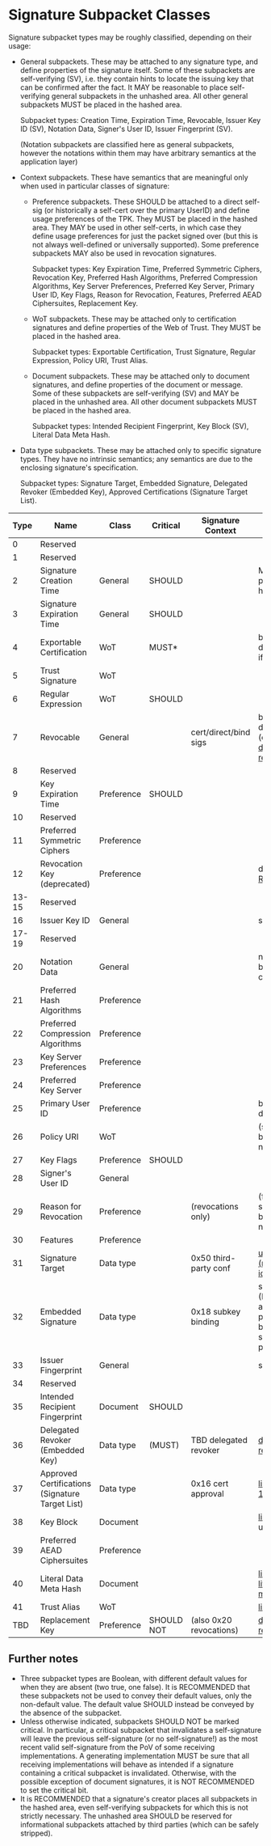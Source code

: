 # Signature Subpacket Classes

Signature subpacket types may be roughly classified, depending on their usage:

* General subpackets.
	These may be attached to any signature type, and define properties of the signature itself.
	Some of these subpackets are self-verifying (SV), i.e. they contain hints to locate the issuing key that can be confirmed after the fact.
	It MAY be reasonable to place self-verifying general subpackets in the unhashed area.
	All other general subpackets MUST be placed in the hashed area.
	
	Subpacket types: Creation Time, Expiration Time, Revocable, Issuer Key ID (SV), Notation Data, Signer's User ID, Issuer Fingerprint (SV).
	
	(Notation subpackets are classified here as general subpackets, however the notations within them may have arbitrary semantics at the application layer)

* Context subpackets.
	These have semantics that are meaningful only when used in particular classes of signature:

	* Preference subpackets.
		These SHOULD be attached to a direct self-sig (or historically a self-cert over the primary UserID) and define usage preferences of the TPK.
		They MUST be placed in the hashed area.
		They MAY be used in other self-certs, in which case they define usage preferences for just the packet signed over (but this is not always well-defined or universally supported).
		Some preference subpackets MAY also be used in revocation signatures.
		
		Subpacket types: Key Expiration Time, Preferred Symmetric Ciphers, Revocation Key, Preferred Hash Algorithms, Preferred Compression Algorithms,
		Key Server Preferences, Preferred Key Server, Primary User ID, Key Flags, Reason for Revocation, Features, Preferred AEAD Ciphersuites, Replacement Key.

	* WoT subpackets.
		These may be attached only to certification signatures and define properties of the Web of Trust.
		They MUST be placed in the hashed area.
		
		Subpacket types: Exportable Certification, Trust Signature, Regular Expression, Policy URI, Trust Alias.
	
	* Document subpackets.
		These may be attached only to document signatures, and define properties of the document or message.
		Some of these subpackets are self-verifying (SV) and MAY be placed in the unhashed area.
		All other document subpackets MUST be placed in the hashed area.
		
		Subpacket types: Intended Recipient Fingerprint, Key Block (SV), Literal Data Meta Hash.
	
* Data type subpackets.
	These may be attached only to specific signature types.
	They have no intrinsic semantics; any semantics are due to the enclosing signature's specification.
	
	Subpacket types: Signature Target, Embedded Signature, Delegated Revoker (Embedded Key), Approved Certifications (Signature Target List).


Type| 	Name							| Class		| Critical	| Signature Context		| Notes
----|-----------------------------------|-----------|-----------|-----------------------|-------------------
0   |	Reserved 	 					|			|			|						|
1  	|	Reserved 	 					|			|			|						|
2  	|	Signature Creation Time 		| General	| SHOULD	|						| MUST be present in hashed area
3  	|	Signature Expiration Time 		| General	| SHOULD	|						|
4  	|	Exportable Certification 		| WoT     	| MUST*		|						| boolean, default true (* if false)
5  	|	Trust Signature 				| WoT		|			|						|
6  	|	Regular Expression 				| WoT		| SHOULD	|						|
7  	|	Revocable 						| General	|			| cert/direct/bind sigs	| boolean, default false (deprecated in [draft-revocation](https://datatracker.ietf.org/doc/html/draft-ietf-openpgp-replacementkey))
8  	|	Reserved 						|			|			|						|
9  	|	Key Expiration Time 			| Preference| SHOULD	|						|
10 	|	Reserved						|			|			|						|
11 	|	Preferred Symmetric Ciphers 	| Preference|			|						|
12 	|	Revocation Key (deprecated) 	| Preference|			|						| deprecated in [RFC9580](https://datatracker.ietf.org/doc/html/rfc9580)
13-15 |	Reserved 	 					|			|			|						|
16 	|	Issuer Key ID 					| General	|			|						| self-verifying
17-19 |	Reserved 	 					|			|			|						|
20 	|	Notation Data 					| General	|			|						| notations may be further classified
21 	|	Preferred Hash Algorithms 		| Preference|			|						|
22 	|	Preferred Compression Algorithms| Preference|			|						|
23 	|	Key Server Preferences 			| Preference|			|						|
24 	|	Preferred Key Server 			| Preference| 			|						|
25 	|	Primary User ID 				| Preference|			|						| boolean, default false
26 	|	Policy URI 						| WoT		|			|						| (should have been a notation)
27 	|	Key Flags 						| Preference| SHOULD	|						|
28 	|	Signer's User ID 				| General	|			|						|
29 	|	Reason for Revocation 			| Preference|			| (revocations only)	| (free text field should have been a notation)
30 	|	Features 						| Preference|			|						|
31 	|	Signature Target 				| Data type	|			| 0x50 third-party conf	| [utility unclear (not a unique identifier)](https://gitlab.com/dkg/openpgp-revocation/-/issues/13)
32 	|	Embedded Signature 				| Data type	|			| 0x18 subkey binding	| self-verifying (IFF it contains an 0x19 primary key binding signature packet)
33 	|	Issuer Fingerprint 				| General	|			|						| self-verifying
34 	|	Reserved 	 					|			|			|						|
35 	|	Intended Recipient Fingerprint 	| Document	| SHOULD 	|						|
36 	|	Delegated Revoker (Embedded Key)| Data type	| (MUST)	| TBD delegated revoker	| [draft-revocation](https://datatracker.ietf.org/doc/html/draft-dkg-openpgp-revocation)
37 	|	Approved Certifications	(Signature Target List)| Data type	|			| 0x16 cert approval 	| [librepgp](https://datatracker.ietf.org/doc/html/draft-koch-librepgp), [draft-1pa3pc](https://datatracker.ietf.org/doc/html/draft-dkg-openpgp-1pa3pc)
38 	|	Key Block			 	        | Document	|			|						| [librepgp](https://datatracker.ietf.org/doc/html/draft-koch-librepgp), utility unclear
39 	|	Preferred AEAD Ciphersuites 	| Preference|			|						|
40 	|	Literal Data Meta Hash			| Document	|			|						| [librepgp](https://datatracker.ietf.org/doc/html/draft-koch-librepgp), [draft-literal-data-metadata](https://datatracker.ietf.org/doc/html/draft-gallagher-openpgp-literal-metadata)
41 	|	Trust Alias						| WoT		|			|						| [librepgp](https://datatracker.ietf.org/doc/html/draft-koch-librepgp)
TBD	|	Replacement Key					| Preference| SHOULD NOT|(also 0x20 revocations)| [draft-replacementkey](https://datatracker.ietf.org/doc/html/draft-ietf-openpgp-replacementkey)


## Further notes

* Three subpacket types are Boolean, with different default values for when they are absent (two true, one false).
	It is RECOMMENDED that these subpackets not be used to convey their default values, only the non-default value.
	The default value SHOULD instead be conveyed by the absence of the subpacket.
* Unless otherwise indicated, subpackets SHOULD NOT be marked critical.
	In particular, a critical subpacket that invalidates a self-signature will leave the previous self-signature (or no self-signature!) as the most recent valid self-signature from the PoV of some receiving implementations.
	A generating implementation MUST be sure that all receiving implementations will behave as intended if a signature containing a critical subpacket is invalidated.
	Otherwise, with the possible exception of document signatures, it is NOT RECOMMENDED to set the critical bit.
* It is RECOMMENDED that a signature's creator places all subpackets in the hashed area, even self-verifying subpackets for which this is not strictly necessary.
	The unhashed area SHOULD be reserved for informational subpackets attached by third parties (which can be safely stripped).

